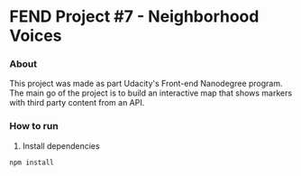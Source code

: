 # FEND Project #7 - Neighborhood Voices

### About

This project was made as part Udacity's Front-end Nanodegree program. The main go of the project is to build an interactive map that shows markers with third party content from an API.

### How to run

1. Install dependencies

```shell
npm install
```